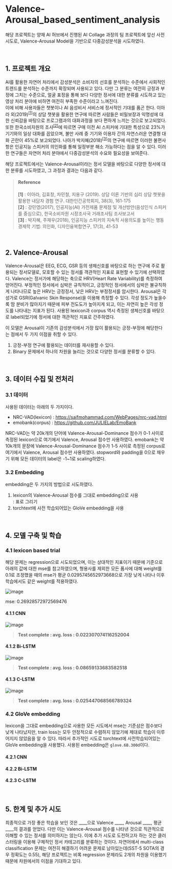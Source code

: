 # Valence-Arousal_based_sentiment_analysis

해당 프로젝트는 양재 AI 허브에서 진행된 AI Collage 과정의 팀 프로젝트에 앞선 사전 시도로, Valence-Arousal Model을 기반으로 다중감성분석을 시도하였다.  

<br>

## 1. 프로젝트 개요

AI를 활용한 자연어 처리에서 감성분석은 소비자의 선호를 분석하는 수준에서 사회적인 트렌드를 분석하는 수준까지 확장되며 사용되고 있다. 다만 그 분류는 여전히 긍정과 부정에 그치는 수준으로, 얼굴 표정을 통해 보다 다양한 정서에 대한 분류를 시도하고 있는 영상 처리 분야에 비하면 여전히 부족한 수준이라고 느껴진다.  
이에 비해 사용자들은 챗봇이나 AI 음성비서 서비스에 정서적인 기대를 품곤 한다. 이아라 외(2019)<sup>[[1]](#footnote_1)</sup>의 상담 챗봇을 활용한 연구에 따르면 사람들은 비밀보장과 익명성에 대한 신뢰감을 바탕으로 프로그램과의 대화과정을 보다 편하게 느끼는 것으로 보고되었다. 또한 한국소비자원의 조사<sup>[[2]](#footnote_2)</sup>에 따르면 구매 이전 AI 스피커에 기대한 특성으로 23%가 기기와의 일상 대화를 꼽았으며, 불만 사례 중 기기와 이용자 간의 자연스러운 연결형 대화 곤란이 45%로 보고되었다. 나아가 박지혜(2018)<sup>[[3]](#footnote_3)</sup>의 연구에 따르면 이러한 불편사항은 인공지능 스피커의 의인화를 통해 일정부분 해소 가능하다는 점을 알 수 있다. 이러한 연구들은 자연어 처리 분야에서 다중감성분석의 수요와 필요성을 보여준다.  

해당 프로젝트에서는 Valence-Arousal이라는 정서 모델을 바탕으로 다양한 정서에 대한 분류를 시도하였고, 그 과정과 결과는 다음과 같다.  

> #### Reference
> <a name="footnote_1">[1]</a> : 이아라, 김효창, 차민철, 지용구 (2019). 상담 이론 기반의 심리 상담 챗봇을 활용한 내담자 경험 연구. 대한인간공학회지, 38(3), 161-175  
> <a name="footnote_2">[2]</a> : 강민영(2017), 인공지능(AI) 가전제품 문제점 및 개선방안(음성인식 스피커를 중심으로), 한국소비자원 시장조사국 거래조사팀 조사보고서  
> <a name="footnote_3">[3]</a> : 박지혜, 주재우(2018), 인공지능 스피커의 지속적 사용의도를 높이는 행동경제학 기법: 의인화, 디자인융복합연구, 17(3), 41-53  

<br>

## 2. Valence-Arousal

Valence-Arousal은 EEG, ECG, GSR 등의 생체신호를 바탕으로 하는 연구에 주로 활용되는 정서모델로, 모호할 수 있는 정서를 객관적인 지표로 표현할 수 있기에 선택하였다. Valence는 정서가에 해당하는 축으로 HRV(Heart Rate Variability)를 측정하여 얻어진다. 부정적인 정서에서 심박은 규칙적이고, 긍정적인 정서에서의 심박은 불규칙하게 나타나므로 높은 HRV는 긍정정서, 낮은 HRV는 부정정서를 암시한다. Arousal은 각성가로 GSR(Galvanic Skin Response)을 이용해 측정할 수 있다. 각성 정도가 높을수록 땀 분비가 많아지기 때문에 피부 전도도가 높아지게 되고, 이는 자연히 높은 각성 정도를 나타내는 지표가 된다. 사용된 lexicon과 corpus 역시 측정된 생체신호를 바탕으로 label되었기에 정서에 대한 객관적인 지표로 간주하였다.  

이 모델은 Arousal이 기존의 감성분석에서 가장 많이 활용되는 긍정-부정에 해당한다는 점에서 두 가지 이점을 취할 수 있다.  
1. 긍정-부정 연구에 활용되는 데이터를 재사용할 수 있다.
2. Binary 문제에서 하나의 차원을 늘리는 것으로 다양한 정서를 분류할 수 있다.

<br>

## 3. 데이터 수집 및 전처리

### 3.1 데이터
사용된 데이터는 아래의 두 가지이다.
- NRC-VAD(lexicon) : https://saifmohammad.com/WebPages/nrc-vad.html
- emobank(corpus) : https://github.com/JULIELab/EmoBank

NRC-VAD는 약 20k개의 단어에 Valence-Arousal-Dominance 점수가 0-1 사이로 측정된 lexicon으로 여기에서 Valence, Arousal 점수만 사용하였다. emobank는 약 10k개의 문장에 Valence-Arousal-Dominance 점수가 1-5 사이로 측정된 corpus로 여기에서 Valence, Arousal 점수만 사용하였다. stopword와 padding을 0으로 채우기 위해 모든 데이터의 label은 -1~1로 scaling하였다.

### 3.2 Embedding
embedding은 두 가지의 방법으로 시도하였다.
1. lexicon의 Valence-Arousal 점수를 그대로 embedding으로 사용  
: 표로 그리기
2. torchtext에 사전 학습되어있는 GloVe embedding을 사용

<br>

## 4. 모델 구축 및 학습
### 4.1 lexicon based trial
해당 문제는 regression으로 시도되었으며, 이는 상대적인 지표이기 때문에 기준으로 아래의 값에 대한 mse를 참고하였으며, 형용사를 제외한 모든 품사에 대해 weight를 0.1로 조정했을 때의 mse가 평균 0.0295745652973668으로 가장 낮게 나타나 이후 학습에서도 같은 weight를 적용하였다.  

![image](https://user-images.githubusercontent.com/39390943/92320980-e522a100-f060-11ea-8635-edcfa1aebdc4.png)  

mse: 0.26928572972569476

#### 4.1.1 CNN
![image](https://user-images.githubusercontent.com/39390943/92321057-b48f3700-f061-11ea-8813-2f1ad5558245.png)

> **Test complete : avg. loss : 0.022307074116252004**

#### 4.1.2 Bi-LSTM
![image](https://user-images.githubusercontent.com/39390943/92321041-9a555900-f061-11ea-8b50-349c0ed57a5a.png)

> **Test complete : avg. loss : 0.08659133683582518**

#### 4.1.3 C-LSTM
![image](https://user-images.githubusercontent.com/39390943/92321067-d8527d00-f061-11ea-8c5e-4411c6f531f8.png)

> **Test complete : avg. loss : 0.025447068566789324**


### 4.2 GloVe embedding
lexicon을 그대로 embedding으로 사용한 모든 시도에서 mse는 기준삼은 점수보다 낮게 나타났지만, train loss는 모두 안정적으로 수렴하지 않았기에 제대로 학습이 이루어지지 않았음을 알 수 있다. 따라서 추가적인 시도로 torchtext에 사전학습되어있는 GloVe embedding을 사용했다. 사용된 embedding은 `glove.6B.300d`이다.

#### 4.2.1 CNN

#### 4.2.2 Bi-LSTM

#### 4.2.3 C-LSTM

<br>

## 5. 한계 및 추가 시도

최종적으로 가장 좋은 학습을 보인 것은 ____으로 Valence ____, Arousal ____, 평균 ____의 결과를 얻었다. 다만 이는 Valence-Arousal 점수를 나타낸 것으로 직관적으로 이해할 수 있는 정서를 의미하지는 않는다. 이에 추가 시도로 도전하고자 하는 것은 클러스터링을 이용해 구체적인 정서 카테고리를 분류하는 것이다. 자연어에서 multi-class classification 문제는 여전히 해결하기 어려운 문제로 남아있는데(SST-5 SOTA의 경우 정확도는 0.55), 해당 프로젝트는 비록 regression 문제라도 2개의 차원을 이용했기 때문에 차원에서의 이점을 기대하고 있다.
